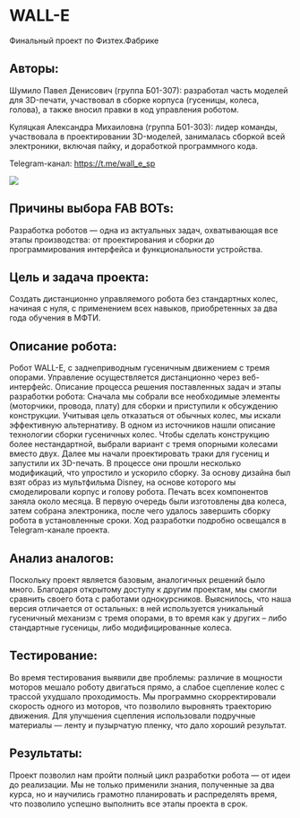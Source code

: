 # WALL-E
Финальный проект по Физтех.Фабрике

## Авторы:
Шумило Павел Денисович (группа Б01-307): разработал часть моделей для 3D-печати, участвовал в
сборке корпуса (гусеницы, колеса, голова), а также вносил правки в код управления роботом.

Куляцкая Александра Михаиловна (группа Б01-303): лидер команды, участвовала в
проектировании 3D-моделей, занималась сборкой всей электроники, включая пайку, и доработкой
программного кода. 

Telegram-канал: https://t.me/wall_e_sp

![](walle.jpg)

## Причины выбора FAB BOTs:
Разработка роботов — одна из актуальных задач, охватывающая все этапы производства: от
проектирования и сборки до программирования интерфейса и функциональности устройства. 
## Цель и задача проекта:
Создать дистанционно управляемого робота без стандартных колес, начиная с нуля, с применением
всех навыков, приобретенных за два года обучения в МФТИ. 
## Описание робота:
Робот WALL-E, с заднеприводным гусеничным движением с тремя опорами. Управление
осуществляется дистанционно через веб-интерфейс. 
Описание процесса решения поставленных задач и этапы разработки робота:
Сначала мы собрали все необходимые элементы (моторчики, провода, плату) для сборки и
приступили к обсуждению конструкции. Учитывая цель отказаться от обычных колес, мы искали
эффективную альтернативу. В одном из источников нашли описание технологии сборки гусеничных
колес. Чтобы сделать конструкцию более нестандартной, выбрали вариант с тремя опорными
колесами вместо двух. 
Далее мы начали проектировать траки для гусениц и запустили их 3D-печать. В процессе они прошли
несколько модификаций, что упростило и ускорило сборку. За основу дизайна был взят образ из
мультфильма Disney, на основе которого мы смоделировали корпус и голову робота. 
Печать всех компонентов заняла около месяца. В первую очередь были изготовлены два колеса, затем
собрана электроника, после чего удалось завершить сборку робота в установленные сроки. Ход
разработки подробно освещался в Telegram-канале проекта. 
## Анализ аналогов:
Поскольку проект является базовым, аналогичных решений было много. Благодаря открытому
доступу к другим проектам, мы смогли сравнить своего бота с работами однокурсников. Выяснилось, 
что наша версия отличается от остальных: в ней используется уникальный гусеничный механизм с
тремя опорами, в то время как у других – либо стандартные гусеницы, либо модифицированные
колеса. 
## Тестирование:
Во время тестирования выявили две проблемы: различие в мощности моторов мешало роботу
двигаться прямо, а слабое сцепление колес с трассой ухудшало проходимость. Мы программно
скорректировали скорость одного из моторов, что позволило выровнять траекторию движения. Для
улучшения сцепления использовали подручные материалы — ленту и пузырчатую пленку, что дало
хороший результат. 
## Результаты:
Проект позволил нам пройти полный цикл разработки робота — от идеи до реализации. Мы не только
применили знания, полученные за два курса, но и научились грамотно планировать и распределять
время, что позволило успешно выполнить все этапы проекта в срок. 
